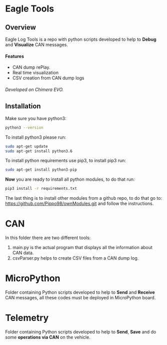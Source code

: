 # Eagle Tools

## Overview

Eagle Log Tools is a repo with python scripts developed to help to **Debug** and **Visualize** CAN messages.

#### Features

- CAN dump rePlay.
- Real time visualization
- CSV creation from CAN dump logs

###### Developed on Chimera EVO.

## Installation

Make sure you have python3:

~~~bash
python3 --version
~~~

To install python3 please run:
~~~bash
sudo apt-get update
sudo apt-get install python3.6
~~~

To install python requirements use pip3, to install pip3 run:
~~~bash
sudo apt-get install python3-pip
~~~

__Now__ you are ready to install all python modules, to do that run:

~~~bash
pip3 install -r requirements.txt
~~~

The last thing is to install other modules from a github repo, to do that go to:
https://github.com/Pippo98/ownModules.git
and follow the instructions.

# CAN

In this folder there are two different tools:
1. main.py is the actual program that displays all the information about CAN data.
2. csvParser.py helps to create CSV files from a CAN dump log.

# MicroPython
Folder containing Python scripts developed to help to **Send** and **Receive** CAN messages, all these codes must be deployed in MicroPython board.

# Telemetry
Folder containing Python scripts developed to help to **Send**, **Save** and do some **operations via CAN** on the vehicle.